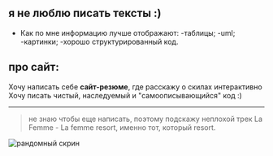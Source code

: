 ## я не люблю писать тексты :)
* Как по мне информацию лучше отображают:
    -таблицы;
    -uml;
    -картинки;
    -хорошо структурированный код.
## про сайт:

Хочу написать себе **сайт-резюме**, где расскажу о скилах интерактивно
Хочу писать чистый, наследуемый и "самоописывающийся" код :)


-------------
> не знаю чтобы еще написать, поэтому подскажу неплохой трек La Femme - La femme resort,
именно тот, который  resort.


![рандомный скрин](./node.tiff)
